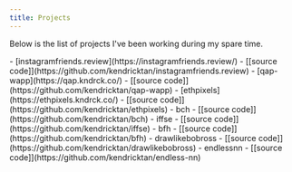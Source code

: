 ```yaml
---
title: Projects
---
```


Below is the list of projects I've been working during my spare time.

<div class="content-body">
- [instagramfriends.review](https://instagramfriends.review/) - [[source code]](https://github.com/kendricktan/instagramfriends.review)
- [qap-wapp](https://qap.kndrck.co/) - [[source code]](https://github.com/kendricktan/qap-wapp)
- [ethpixels](https://ethpixels.kndrck.co/) - [[source code]](https://github.com/kendricktan/ethpixels)
- bch - [[source code]](https://github.com/kendricktan/bch)
- iffse - [[source code]](https://github.com/kendricktan/iffse)
- bfh - [[source code]](https://github.com/kendricktan/bfh)
- drawlikebobross - [[source code]](https://github.com/kendricktan/drawlikebobross)
- endlessnn - [[source code]](https://github.com/kendricktan/endless-nn)
</div>